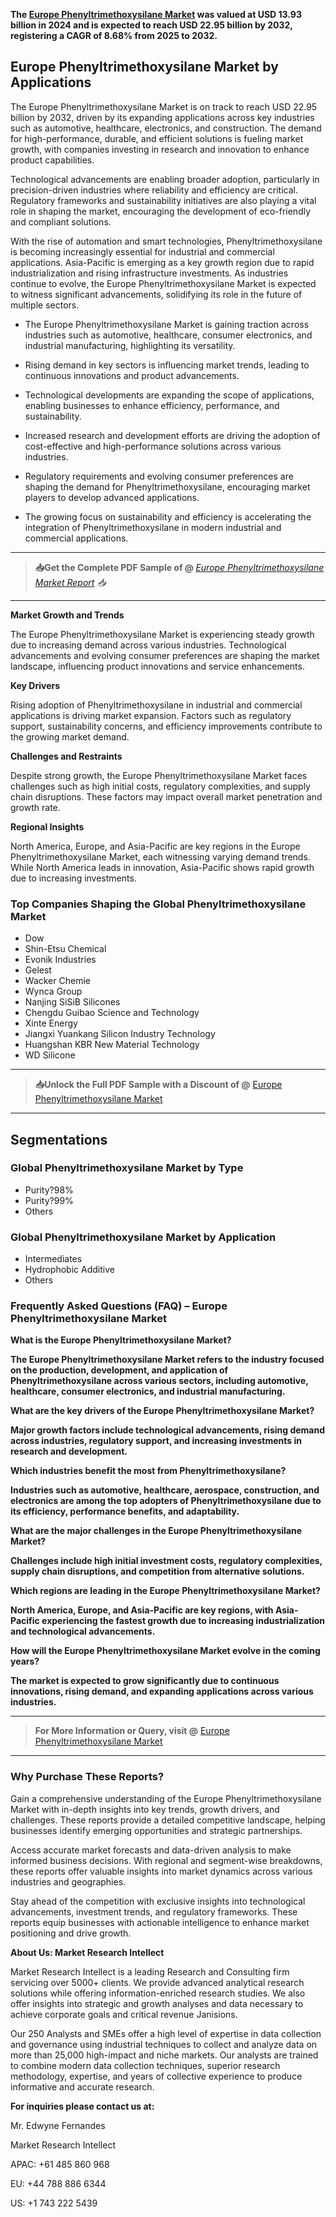 <p><strong>The <a href="https://www.marketresearchintellect.com/download-sample/?rid=940420&amp;utm_source=Pulse-April-Europe&amp;utm_medium=852">Europe Phenyltrimethoxysilane Market</a> was valued at USD 13.93 billion in 2024 and is expected to reach USD 22.95 billion by 2032, registering a CAGR of 8.68% from 2025 to 2032.</strong></p><h2>Europe Phenyltrimethoxysilane Market by Applications&nbsp;</h2><p><p>The Europe Phenyltrimethoxysilane Market is on track to reach USD 22.95 billion by 2032, driven by its expanding applications across key industries such as automotive, healthcare, electronics, and construction. The demand for high-performance, durable, and efficient solutions is fueling market growth, with companies investing in research and innovation to enhance product capabilities.</p><p>Technological advancements are enabling broader adoption, particularly in precision-driven industries where reliability and efficiency are critical. Regulatory frameworks and sustainability initiatives are also playing a vital role in shaping the market, encouraging the development of eco-friendly and compliant solutions.</p><p>With the rise of automation and smart technologies, Phenyltrimethoxysilane is becoming increasingly essential for industrial and commercial applications. Asia-Pacific is emerging as a key growth region due to rapid industrialization and rising infrastructure investments. As industries continue to evolve, the Europe Phenyltrimethoxysilane Market is expected to witness significant advancements, solidifying its role in the future of multiple sectors.</p></p><ul><li><p>The Europe Phenyltrimethoxysilane Market is gaining traction across industries such as automotive, healthcare, consumer electronics, and industrial manufacturing, highlighting its versatility.</p></li><li><p>Rising demand in key sectors is influencing market trends, leading to continuous innovations and product advancements.</p></li><li><p>Technological developments are expanding the scope of applications, enabling businesses to enhance efficiency, performance, and sustainability.</p></li><li><p>Increased research and development efforts are driving the adoption of cost-effective and high-performance solutions across various industries.</p></li><li><p>Regulatory requirements and evolving consumer preferences are shaping the demand for Phenyltrimethoxysilane, encouraging market players to develop advanced applications.</p></li><li><p>The growing focus on sustainability and efficiency is accelerating the integration of Phenyltrimethoxysilane in modern industrial and commercial applications.</p></li></ul><hr /><blockquote><p><strong><span class="font-[700]">📥Get the Complete PDF Sample of @ </span></strong><em><span class="font-[700]"><a href="https://www.marketresearchintellect.com/download-sample/?rid=940420&amp;utm_source=Pulse-April-Europe&amp;utm_medium=852" target="_blank" data-tracking-control-name="article-ssr-frontend-pulse_little-text-block" data-tracking-will-navigate="" data-test-link="">Europe Phenyltrimethoxysilane Market Report</a>&nbsp;📥</span></em></p></blockquote><hr /><p class="" data-start="77" data-end="360"><strong data-start="77" data-end="105">Market Growth and Trends</strong></p><p class="" data-start="77" data-end="360">The Europe Phenyltrimethoxysilane Market is experiencing steady growth due to increasing demand across various industries. Technological advancements and evolving consumer preferences are shaping the market landscape, influencing product innovations and service enhancements.</p><p class="" data-start="362" data-end="606"><strong data-start="362" data-end="377">Key Drivers</strong></p><p class="" data-start="362" data-end="606">Rising adoption of Phenyltrimethoxysilane in industrial and commercial applications is driving market expansion. Factors such as regulatory support, sustainability concerns, and efficiency improvements contribute to the growing market demand.</p><p class="" data-start="608" data-end="849"><strong data-start="608" data-end="637">Challenges and Restraints</strong></p><p class="" data-start="608" data-end="849">Despite strong growth, the Europe Phenyltrimethoxysilane Market faces challenges such as high initial costs, regulatory complexities, and supply chain disruptions. These factors may impact overall market penetration and growth rate.</p><p class="" data-start="851" data-end="1095"><strong data-start="851" data-end="872">Regional Insights</strong></p><p class="" data-start="851" data-end="1095">North America, Europe, and Asia-Pacific are key regions in the Europe Phenyltrimethoxysilane Market, each witnessing varying demand trends. While North America leads in innovation, Asia-Pacific shows rapid growth due to increasing investments.</p><p><h3>Top Companies Shaping the Global Phenyltrimethoxysilane Market </h3><ul><li>Dow</li><li>Shin-Etsu Chemical</li><li>Evonik Industries</li><li>Gelest</li><li>Wacker Chemie</li><li>Wynca Group</li><li>Nanjing SiSiB Silicones</li><li>Chengdu Guibao Science and Technology</li><li>Xinte Energy</li><li>Jiangxi Yuankang Silicon Industry Technology</li><li>Huangshan KBR New Material Technology</li><li>WD Silicone</li></ul></p><hr /><blockquote><p><strong>📥Unlock the Full PDF Sample with a Discount of @</strong> <a href="https://www.marketresearchintellect.com/ask-for-discount/?rid=940420&amp;utm_source=Pulse-April-Europe&amp;utm_medium=852">Europe Phenyltrimethoxysilane Market</a></p></blockquote><hr /><p><h2>Segmentations</h2><h3>Global Phenyltrimethoxysilane Market by Type</h3><ul><li>Purity?98%</li><li>Purity?99%</li><li>Others</li></ul><h3>Global Phenyltrimethoxysilane Market by Application</h3><ul><li>Intermediates</li><li>Hydrophobic Additive</li><li>Others</li></ul></p><h3><strong>Frequently Asked Questions (FAQ) &ndash; Europe Phenyltrimethoxysilane Market</strong></h3><p><strong>What is the Europe Phenyltrimethoxysilane Market?</strong></p><p><strong>The Europe Phenyltrimethoxysilane Market refers to the industry focused on the production, development, and application of Phenyltrimethoxysilane across various sectors, including automotive, healthcare, consumer electronics, and industrial manufacturing.</strong></p><p><strong>What are the key drivers of the Europe Phenyltrimethoxysilane Market?</strong></p><p><strong>Major growth factors include technological advancements, rising demand across industries, regulatory support, and increasing investments in research and development.</strong></p><p><strong>Which industries benefit the most from Phenyltrimethoxysilane?</strong></p><p><strong>Industries such as automotive, healthcare, aerospace, construction, and electronics are among the top adopters of Phenyltrimethoxysilane due to its efficiency, performance benefits, and adaptability.</strong></p><p><strong>What are the major challenges in the Europe Phenyltrimethoxysilane Market?</strong></p><p><strong>Challenges include high initial investment costs, regulatory complexities, supply chain disruptions, and competition from alternative solutions.</strong></p><p><strong>Which regions are leading in the Europe Phenyltrimethoxysilane Market?</strong></p><p><strong>North America, Europe, and Asia-Pacific are key regions, with Asia-Pacific experiencing the fastest growth due to increasing industrialization and technological advancements.</strong></p><p><strong>How will the Europe Phenyltrimethoxysilane Market evolve in the coming years?</strong></p><p><strong>The market is expected to grow significantly due to continuous innovations, rising demand, and expanding applications across various industries.</strong></p><hr /><blockquote><p><span class="font-[700]"><strong>For More Information or Query, visit&nbsp;@</strong>&nbsp;</span><span class="font-[700]"><a href="https://www.marketresearchintellect.com/product/global-phenyltrimethoxysilane-market/?utm_source=Linkedin&utm_medium=852" target="_blank" data-tracking-control-name="article-ssr-frontend-pulse_little-text-block" data-tracking-will-navigate="" data-test-link="">Europe Phenyltrimethoxysilane Market</a></span></p></blockquote><hr /><h3><strong data-start="0" data-end="31">Why Purchase These Reports?</strong></h3><p class="" data-start="35" data-end="297">Gain a comprehensive understanding of the Europe Phenyltrimethoxysilane Market with in-depth insights into key trends, growth drivers, and challenges. These reports provide a detailed competitive landscape, helping businesses identify emerging opportunities and strategic partnerships.</p><p class="" data-start="299" data-end="540">Access accurate market forecasts and data-driven analysis to make informed business decisions. With regional and segment-wise breakdowns, these reports offer valuable insights into market dynamics across various industries and geographies.</p><p class="" data-start="542" data-end="784">Stay ahead of the competition with exclusive insights into technological advancements, investment trends, and regulatory frameworks. These reports equip businesses with actionable intelligence to enhance market positioning and drive growth.</p><p><strong><span class="font-[700]">About Us: Market Research Intellect</span></strong></p><p><span class="">Market Research Intellect is a leading Research and Consulting firm servicing over 5000+ clients. We provide advanced analytical research solutions while offering information-enriched research studies.&nbsp;</span>We also offer insights into strategic and growth analyses and data necessary to achieve corporate goals and critical revenue Janisions.</p><p><span class="">Our 250 Analysts and SMEs offer a high level of expertise in data collection and governance using industrial techniques to collect and analyze data on more than 25,000 high-impact and niche markets. Our analysts are trained to combine modern data collection techniques, superior research methodology, expertise, and years of collective experience to produce informative and accurate research.</span></p><p><strong>For inquiries please contact us at:</strong></p><p>Mr. Edwyne Fernandes</p><p>Market Research Intellect</p><p>APAC: +61 485 860 968</p><p>EU: +44 788 886 6344</p><p>US: +1 743 222 5439</p>